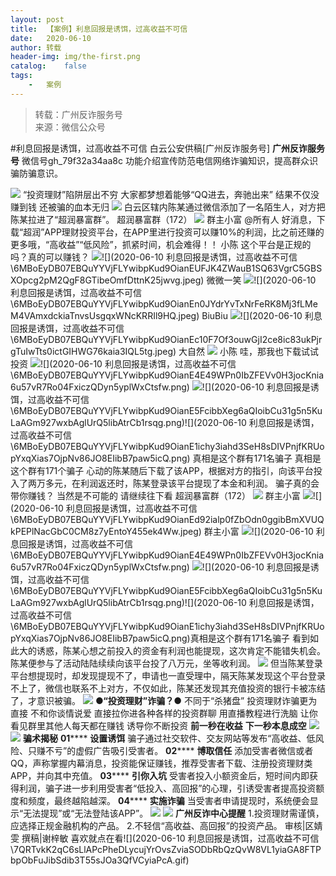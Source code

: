 ```yaml
---
layout:	post
title:	【案例】利息回报是诱饵，过高收益不可信
date:	2020-06-10
author:	转载
header-img:	img/the-first.png
catalog:	false
tags:
	-	案例
---
```


<blockquote><p>转载：广州反诈服务号<br>
来源：微信公众号</p></blockquote>

#利息回报是诱饵，过高收益不可信
白云公安供稿[广州反诈服务号]
**广州反诈服务号**
微信号gh_79f32a34aa8c
功能介绍宣传防范电信网络诈骗知识，提高群众识骗防骗意识。

![]({{site.baseurl}}/postimg/U80CvqU0rQqG0S0XG3fcRK4qGEDtzbMGYRSlZ6OzVrANAgHfMk7qTzp3tia5diaPPetkS2ASOkmlCIu9btqclibJw.gif)
“投资理财”陷阱层出不穷
大家都梦想着能够“QQ进去，奔驰出来”
结果不仅没赚到钱
还被骗的血本无归
![]({{site.baseurl}}/postimg/6MBoEyDB07EBQuYYVjFLYwibpKud9OianENFkzRTZ2CQac7tBkUk5mpPsAhzZ6otqEo3YlicAgibUcNzg5NiajFFicYQ.jpeg)
白云区辖内陈某通过微信添加了一名陌生人，对方把陈某拉进了“超润暴富群”。
超润暴富群（172）
![]({{site.baseurl}}/postimg/6MBoEyDB07EBQuYYVjFLYwibpKud9OianEd92ialp0fZbOdn0ggibBmXVUQkPEPlNacGbC0CM8z7yEntoY455ek4Ww.jpeg)
群主小富
@所有人
好消息，下载“超润”APP理财投资平台，在APP里进行投资可以赚10%的利润，比之前还赚的更多哦，“高收益”“低风险”，抓紧时间，机会难得！！
小陈
这个平台是正规的吗？真的可以赚钱？
![]({{site.baseurl}}/postimg/6MBoEyDB07EBQuYYVjFLYwibpKud9OianE3JNEic9JQK5JUd9xN3WZ9UzA8u9u6fqqBQkfMic0EqDucjo7xTSyQSFw.jpeg)![](2020-06-10
利息回报是诱饵，过高收益不可信\\6MBoEyDB07EBQuYYVjFLYwibpKud9OianEUFJK4ZWauB1SQ63VgrC5GBSXOpcg2pM2QgF8GTibeOmfDttnK25jwvg.jpeg)
微微一笑
![]({{site.baseurl}}/postimg/6MBoEyDB07EBQuYYVjFLYwibpKud9OianEAmdu3Xuj9qAstbpia68flZ4vWE3nwuQMlJjPBZ0eawibfOnV6oiaCYNpg.png)![](2020-06-10
利息回报是诱饵，过高收益不可信\\6MBoEyDB07EBQuYYVjFLYwibpKud9OianEn0JYdrYvTxNrFeRK8Mj3fLMeM4VAmxdckiaTnvsUsgqxWNcKRRIl9HQ.jpeg)
BiuBiu
![]({{site.baseurl}}/postimg/6MBoEyDB07EBQuYYVjFLYwibpKud9OianEURciaSLrSf7ShW0uNE4Er8FAtb35CWDGGUUHibKxbEl38vnUYOsUBo3Q.png)![](2020-06-10
利息回报是诱饵，过高收益不可信\\6MBoEyDB07EBQuYYVjFLYwibpKud9OianEc10F7Of3ouwGjI2ce8ic83ukPjrgTuIwTts0ictGIHWG76kaia3IQL5tg.jpeg)
大自然
![]({{site.baseurl}}/postimg/6MBoEyDB07EBQuYYVjFLYwibpKud9OianE3jgaAOQxOZt3j04ryh21yDU5HefrmnLciaQfvjAwO9Eia6oOHRVqnzdA.png)
小陈
哇，那我也下载试试投资
![]({{site.baseurl}}/postimg/6MBoEyDB07EBQuYYVjFLYwibpKud9OianE3JNEic9JQK5JUd9xN3WZ9UzA8u9u6fqqBQkfMic0EqDucjo7xTSyQSFw.jpeg)![](2020-06-10
利息回报是诱饵，过高收益不可信\\6MBoEyDB07EBQuYYVjFLYwibpKud9OianE4E49WPn0IbZFEVv0H3jocKnia6u57vR7Ro04FxiczQDyn5yplWxCtsfw.png)
![]({{site.baseurl}}/postimg/6MBoEyDB07EBQuYYVjFLYwibpKud9OianEiazIC9mhVoCDpJQfNb6pnhv5RuYOPdpuBMDvWJVMEev3GcjDR89r7XA.png)![](2020-06-10
利息回报是诱饵，过高收益不可信\\6MBoEyDB07EBQuYYVjFLYwibpKud9OianE5FcibbXeg6aQIoibCu31g5n5KuLaAGm927wxbAglUrQ5libAtrCb1rsqg.png)![](2020-06-10
利息回报是诱饵，过高收益不可信\\6MBoEyDB07EBQuYYVjFLYwibpKud9OianE1ichy3iahd3SeH8sDIVPnjfKRUopYxqXias7OjpNv86JO8EIibB7paw5icQ.png)
真相是这个群有171名骗子
真相是这个群有171个骗子
心动的陈某随后下载了该APP，根据对方的指引，向该平台投入了两万多元，在利润返还时，陈某登录该平台提现了本金和利润。
骗子真的会带你赚钱？
当然是不可能的
请继续往下看
超润暴富群（172）
![]({{site.baseurl}}/postimg/6MBoEyDB07EBQuYYVjFLYwibpKud9OianEd92ialp0fZbOdn0ggibBmXVUQkPEPlNacGbC0CM8z7yEntoY455ek4Ww.jpeg)
群主小富
![]({{site.baseurl}}/postimg/6MBoEyDB07EBQuYYVjFLYwibpKud9OianEMkxNfVewib01mqmtaI4zdKhQFp09MC4zVrMicTGtjsKxFmovThoeKM6g.gif)![](2020-06-10
利息回报是诱饵，过高收益不可信\\6MBoEyDB07EBQuYYVjFLYwibpKud9OianEd92ialp0fZbOdn0ggibBmXVUQkPEPlNacGbC0CM8z7yEntoY455ek4Ww.jpeg)
群主小富
![]({{site.baseurl}}/postimg/6MBoEyDB07EBQuYYVjFLYwibpKud9OianEHDThNAgTa178zqUOu7vGF2WJicfJMaWicyUcEk5Yk8kChckwrD7Vg67A.png)![](2020-06-10
利息回报是诱饵，过高收益不可信\\6MBoEyDB07EBQuYYVjFLYwibpKud9OianE4E49WPn0IbZFEVv0H3jocKnia6u57vR7Ro04FxiczQDyn5yplWxCtsfw.png)
![]({{site.baseurl}}/postimg/6MBoEyDB07EBQuYYVjFLYwibpKud9OianEiazIC9mhVoCDpJQfNb6pnhv5RuYOPdpuBMDvWJVMEev3GcjDR89r7XA.png)![](2020-06-10
利息回报是诱饵，过高收益不可信\\6MBoEyDB07EBQuYYVjFLYwibpKud9OianE5FcibbXeg6aQIoibCu31g5n5KuLaAGm927wxbAglUrQ5libAtrCb1rsqg.png)![](2020-06-10
利息回报是诱饵，过高收益不可信\\6MBoEyDB07EBQuYYVjFLYwibpKud9OianE1ichy3iahd3SeH8sDIVPnjfKRUopYxqXias7OjpNv86JO8EIibB7paw5icQ.png)真相是这个群有171名骗子
看到如此大的诱惑，陈某心想之前投入的资金有利润也能提现，这次肯定不能错失机会。陈某便参与了活动陆陆续续向该平台投了八万元，坐等收利润。
![]({{site.baseurl}}/postimg/6MBoEyDB07EBQuYYVjFLYwibpKud9OianEjcibXncV3fN8mYRfrxCt98onhUmSqS0xz0cUwlDI5mTRNvsUfVeRp4w.png)
但当陈某登录平台想提现时，却发现提现不了，申请也一直受理中，隔天陈某发现这个平台登录不上了，微信也联系不上对方，不仅如此，陈某还发现其充值投资的银行卡被冻结了，才意识被骗。
![]({{site.baseurl}}/postimg/6MBoEyDB07EBQuYYVjFLYwibpKud9OianE19GOJE9OTrBGBmFjUYdzaaiaJnooUicnlKcCdwvQVmJ1NMgx6IzvVicsg.jpeg)
**●****“投资理财”诈骗？****●**
不同于“杀猪盘”
投资理财诈骗更为直接
不和你谈情说爱
直接拉你进各种各样的投资群聊
用直播教程进行洗脑
让你看见群里其他人每天都在赚钱
诱导你不断投资
**前一秒在收益**
**下一秒本息成空**
![]({{site.baseurl}}/postimg/6MBoEyDB07EBQuYYVjFLYwibpKud9OianEBYfibglGZcLQ072ZedVFYCgG8V5ZchFW7R64EjnvcrIiauAZSyMvgP7A.jpeg)
![]({{site.baseurl}}/postimg/JiavaWZxX4YuxfFKjoNv3RDuDFGS8vBjO2y9WjGFcjeib1NJn8XHQZTLibDR1He7yrDZGicnbSkLqibhBIVwcTmjpYLyr1lWuM63g.svg)
**骗术揭秘**
**01******
**设置诱饵**
骗子通过社交软件、交友网站等发布“高收益、低风险、只赚不亏”的虚假广告吸引受害者。
**02******
**博取信任**
添加受害者微信或者QQ，声称掌握内幕消息，投资能保证赚钱，推荐受害者下载、注册投资理财类APP，并向其中充值。
**03******
**引你入坑**
受害者投入小额资金后，短时间内即获得利润，骗子进一步利用受害者“低投入、高回报”的心理，引诱受害者提高投资额度和频度，最终越陷越深。
**04******
**实施诈骗**
当受害者申请提现时，系统便会显示“无法提现”或“无法登陆该APP”。
![]({{site.baseurl}}/postimg/6MBoEyDB07EBQuYYVjFLYwibpKud9OianEXkRK3k0pjjSdSEAZf2dFng4jp4vcTnASnfES5tahBpDqz7T0ydolGg.jpeg)
![]({{site.baseurl}}/postimg/6MBoEyDB07EBQuYYVjFLYwibpKud9OianEjXjlx1RGkOXfmVQHX0U2ibl5Iu6aE0lmUWdBHibUR4qvQwrUwQOXJwYA.png)
**广州反诈中心提醒**
1.投资理财需谨慎，应选择正规金融机构的产品。
2.不轻信“高收益、高回报”的投资产品。
审核|区婧雯
撰稿|谢梓敏
喜欢就点在看![](2020-06-10
利息回报是诱饵，过高收益不可信\\7QRTvkK2qC6sLlAPcPheDLycujYrOvsZviaSODbRbQzQvW8VL1yiaGA8FTPbpObFuJibSdib3T55sJOa3QfVCyiaPcA.gif)
